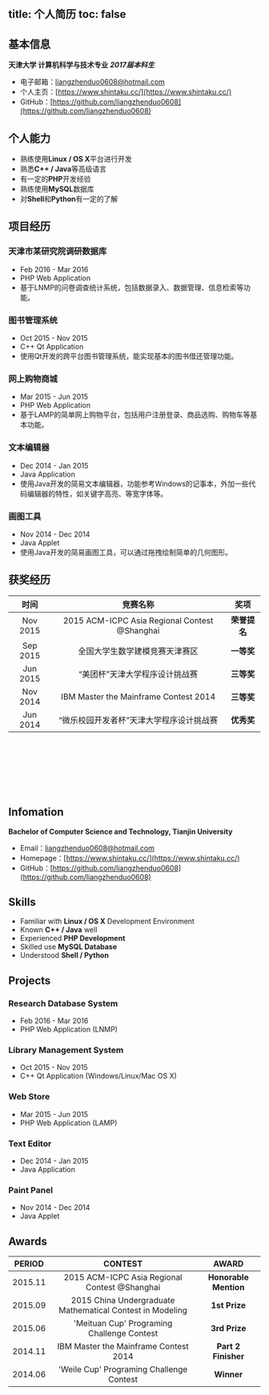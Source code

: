 title: 个人简历
toc: false
---

## 基本信息

**天津大学 计算机科学与技术专业** ***2017届本科生***

+ 电子邮箱：[liangzhenduo0608@hotmail.com](mailto:liangzhenduo0608@hotmail.com)
+ 个人主页：[https://www.shintaku.cc/](https://www.shintaku.cc/)
+ GitHub：[https://github.com/liangzhenduo0608](https://github.com/liangzhenduo0608)

## 个人能力

+ 熟练使用**Linux / OS X**平台进行开发
+ 熟悉**C++ / Java**等高级语言
+ 有一定的**PHP**开发经验
+ 熟练使用**MySQL**数据库
+ 对**Shell**和**Python**有一定的了解

## 项目经历

### 天津市某研究院调研数据库

+ Feb 2016 - Mar 2016
+ PHP Web Application
+ 基于LNMP的问卷调查统计系统，包括数据录入、数据管理、信息检索等功能。

### 图书管理系统

+ Oct 2015 - Nov 2015
+ C++ Qt Application
+ 使用Qt开发的跨平台图书管理系统，能实现基本的图书借还管理功能。

### 网上购物商城

+ Mar 2015 - Jun 2015
+ PHP Web Application
+ 基于LAMP的简单网上购物平台，包括用户注册登录、商品选购、购物车等基本功能。

### 文本编辑器

+ Dec 2014 - Jan 2015
+ Java Application
+ 使用Java开发的简易文本编辑器，功能参考Windows的记事本，外加一些代码编辑器的特性，如关键字高亮、等宽字体等。

### 画图工具

+ Nov 2014 - Dec 2014
+ Java Applet
+ 使用Java开发的简易画图工具，可以通过拖拽绘制简单的几何图形。

## 获奖经历

|<div style="text-align:center">时间</div>|<div style="text-align:center">竞赛名称</div>|<div style="text-align:center">奖项</div>|
|---|---|---|
|<div style="text-align:center">Nov 2015|<div style="text-align:center">2015 ACM-ICPC Asia Regional Contest @Shanghai |<div style="text-align:center">**荣誉提名** |
|<div style="text-align:center">Sep 2015|<div style="text-align:center">全国大学生数学建模竞赛天津赛区                     |<div style="text-align:center">**一等奖**             |
|<div style="text-align:center">Jun 2015|<div style="text-align:center">“美团杯”天津大学程序设计挑战赛                     |<div style="text-align:center">**三等奖**             |
|<div style="text-align:center">Nov 2014|<div style="text-align:center">IBM Master the Mainframe Contest 2014         |<div style="text-align:center">**三等奖**             |
|<div style="text-align:center">Jun 2014|<div style="text-align:center">“微乐校园开发者杯”天津大学程序设计挑战赛             |<div style="text-align:center">**优秀奖**             |

<br><br><br><br><br><br>

## Infomation
**Bachelor of Computer Science and Technology, Tianjin University**

+ Email：[liangzhenduo0608@hotmail.com](mailto:liangzhenduo0608@hotmail.com)
+ Homepage：[https://www.shintaku.cc/](https://www.shintaku.cc/)
+ GitHub：[https://github.com/liangzhenduo0608](https://github.com/liangzhenduo0608)

## Skills

+ Familiar with **Linux / OS X** Development Environment
+ Known **C++ / Java** well
+ Experienced **PHP Development**
+ Skilled use **MySQL Database**
+ Understood **Shell / Python**

## Projects

### Research Database System

+ Feb 2016 - Mar 2016
+ PHP Web Application (LNMP)

### Library Management System

+ Oct 2015 - Nov 2015
+ C++ Qt Application (Windows/Linux/Mac OS X)

### Web Store

+ Mar 2015 - Jun 2015
+ PHP Web Application (LAMP)

### Text Editor

+ Dec 2014 - Jan 2015
+ Java Application

### Paint Panel

+ Nov 2014 - Dec 2014
+ Java Applet

## Awards

|<div style="text-align:center">PERIOD</div>|<div style="text-align:center">CONTEST</div>|<div style="text-align:center">AWARD</div>|
|---|---|---|
|<div style="text-align:center">2015.11|<div style="text-align:center">2015 ACM-ICPC Asia Regional Contest @Shanghai |<div style="text-align:center">**Honorable Mention** |
|<div style="text-align:center">2015.09|<div style="text-align:center">2015 China Undergraduate Mathematical Contest in Modeling                     |<div style="text-align:center">**1st Prize**             |
|<div style="text-align:center">2015.06|<div style="text-align:center">'Meituan Cup' Programing Challenge Contest                     |<div style="text-align:center">**3rd Prize**             |
|<div style="text-align:center">2014.11|<div style="text-align:center">IBM Master the Mainframe Contest 2014         |<div style="text-align:center">**Part 2 Finisher**             |
|<div style="text-align:center">2014.06|<div style="text-align:center">'Weile Cup' Programing Challenge Contest             |<div style="text-align:center">**Winner**             |